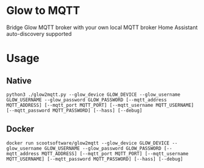# Glow to MQTT
Bridge Glow MQTT broker with your own local MQTT broker
Home Assistant auto-discovery supported


# Usage

## Native

    python3 ./glow2mqtt.py --glow_device GLOW_DEVICE --glow_username GLOW_USERNAME --glow_password GLOW_PASSWORD [--mqtt_address MQTT_ADDRESS] [--mqtt_port MQTT_PORT] [--mqtt_username MQTT_USERNAME] [--mqtt_password MQTT_PASSWORD] [--hass] [--debug]

## Docker

    docker run scootsoftware/glow2mqtt --glow_device GLOW_DEVICE --glow_username GLOW_USERNAME --glow_password GLOW_PASSWORD [--mqtt_address MQTT_ADDRESS] [--mqtt_port MQTT_PORT] [--mqtt_username MQTT_USERNAME] [--mqtt_password MQTT_PASSWORD] [--hass] [--debug]
